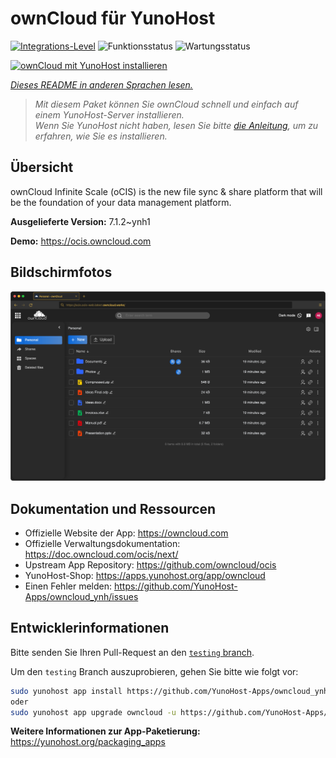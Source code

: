 <!--
N.B.: Diese README wurde automatisch von <https://github.com/YunoHost/apps/tree/master/tools/readme_generator> generiert.
Sie darf NICHT von Hand bearbeitet werden.
-->

# ownCloud für YunoHost

[![Integrations-Level](https://apps.yunohost.org/badge/integration/owncloud)](https://ci-apps.yunohost.org/ci/apps/owncloud/)
![Funktionsstatus](https://apps.yunohost.org/badge/state/owncloud)
![Wartungsstatus](https://apps.yunohost.org/badge/maintained/owncloud)

[![ownCloud mit YunoHost installieren](https://install-app.yunohost.org/install-with-yunohost.svg)](https://install-app.yunohost.org/?app=owncloud)

*[Dieses README in anderen Sprachen lesen.](./ALL_README.md)*

> *Mit diesem Paket können Sie ownCloud schnell und einfach auf einem YunoHost-Server installieren.*  
> *Wenn Sie YunoHost nicht haben, lesen Sie bitte [die Anleitung](https://yunohost.org/install), um zu erfahren, wie Sie es installieren.*

## Übersicht

ownCloud Infinite Scale (oCIS) is the new file sync & share platform that will be the foundation of your data management platform.


**Ausgelieferte Version:** 7.1.2~ynh1

**Demo:** <https://ocis.owncloud.com>

## Bildschirmfotos

![Bildschirmfotos von ownCloud](./doc/screenshots/screenshot.png)

## Dokumentation und Ressourcen

- Offizielle Website der App: <https://owncloud.com>
- Offizielle Verwaltungsdokumentation: <https://doc.owncloud.com/ocis/next/>
- Upstream App Repository: <https://github.com/owncloud/ocis>
- YunoHost-Shop: <https://apps.yunohost.org/app/owncloud>
- Einen Fehler melden: <https://github.com/YunoHost-Apps/owncloud_ynh/issues>

## Entwicklerinformationen

Bitte senden Sie Ihren Pull-Request an den [`testing` branch](https://github.com/YunoHost-Apps/owncloud_ynh/tree/testing).

Um den `testing` Branch auszuprobieren, gehen Sie bitte wie folgt vor:

```bash
sudo yunohost app install https://github.com/YunoHost-Apps/owncloud_ynh/tree/testing --debug
oder
sudo yunohost app upgrade owncloud -u https://github.com/YunoHost-Apps/owncloud_ynh/tree/testing --debug
```

**Weitere Informationen zur App-Paketierung:** <https://yunohost.org/packaging_apps>
